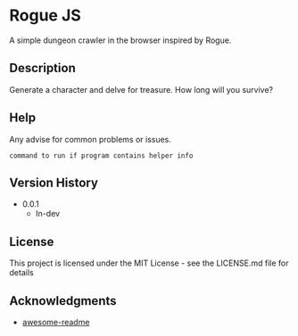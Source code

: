 # Rogue JS

A simple dungeon crawler in the browser inspired by Rogue.

## Description

Generate a character and delve for treasure. How long will you survive?

## Help

Any advise for common problems or issues.
```
command to run if program contains helper info
```

## Version History

* 0.0.1
    * In-dev

## License

This project is licensed under the MIT License - see the LICENSE.md file for details

## Acknowledgments

* [awesome-readme](https://github.com/matiassingers/awesome-readme)

